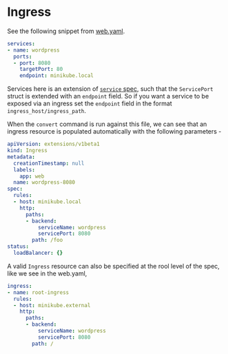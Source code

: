 # Ingress

See the following snippet from [web.yaml](web.yaml).

```yaml
services:
- name: wordpress
  ports:
  - port: 8080
    targetPort: 80
    endpoint: minikube.local
```

Services here is an extension of [`service` spec](https://kubernetes.io/docs/api-reference/v1.6/#servicespec-v1-core), such that the `ServicePort` struct is extended with an `endpoint` field.  So if you want a service to be exposed via an ingress set the `endpoint` field in the format `ingress_host/ingress_path`.

When the `convert` command is run against this file, we can see that an ingress resource is populated automatically with the following parameters -

```yaml
apiVersion: extensions/v1beta1
kind: Ingress
metadata:
  creationTimestamp: null
  labels:
    app: web
  name: wordpress-8080
spec:
  rules:
  - host: minikube.local
    http:
      paths:
      - backend:
          serviceName: wordpress
          servicePort: 8080
        path: /foo
status:
  loadBalancer: {}
```

A valid `Ingress` resource can also be specified at the rool level of the spec, like we see in the web.yaml,

```yaml
ingress:
- name: root-ingress
  rules:
  - host: minikube.external
    http:
      paths:
      - backend:
          serviceName: wordpress
          servicePort: 8080
        path: /
```
